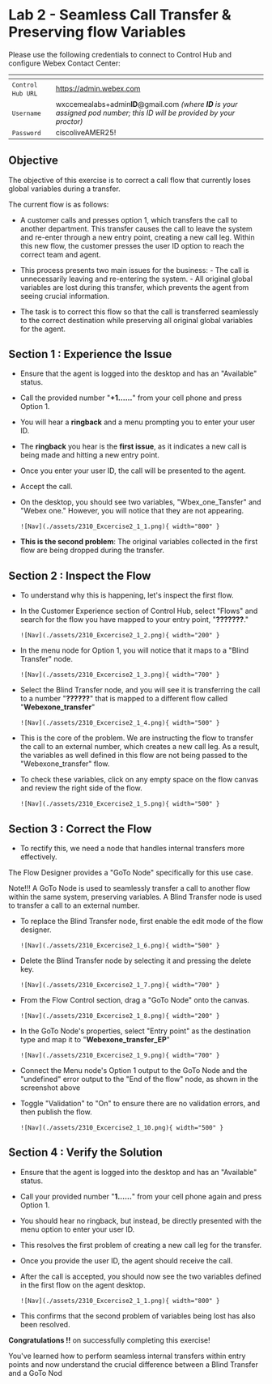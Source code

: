 # Lab 2 - Seamless Call Transfer & Preserving flow Variables

Please use the following credentials to connect to Control Hub and configure Webex Contact Center:

| <!-- -->         | <!-- -->         |
| ---------------- | ---------------- |
| `Control Hub URL`            | <a href="https://admin.webex.com" target="_blank">https://admin.webex.com</a> |
| `Username`       | wxccemealabs+admin**ID**@gmail.com  _(where **ID** is your assigned pod number; this ID will be provided by your proctor)_ |
| `Password`       | ciscoliveAMER25! |


## Objective 

The objective of this exercise is to correct a call flow that currently loses global variables during a transfer.

The current flow is as follows: 

- A customer calls and presses option 1, which transfers the call to another department. This transfer causes the call to leave the system and re-enter through a new entry point, creating a new call leg. Within this new flow, the customer presses the user ID option to reach the correct team and agent.

- This process presents two main issues for the business:
      - The call is unnecessarily leaving and re-entering the system.
      - All original global variables are lost during this transfer, which prevents the agent from seeing crucial information.

- The task is to correct this flow so that the call is transferred seamlessly to the correct destination while preserving all original global variables for the agent.


## Section 1 : Experience the Issue

- Ensure that the agent is logged into the desktop and has an "Available" status.

- Call the provided number "**+1......**" from your cell phone and press Option 1. 

- You will hear a **ringback** and a menu prompting you to enter your user ID.

- The **ringback** you hear is the **first issue**, as it indicates a new call is being made and hitting a new entry point.

- Once you enter your user ID, the call will be presented to the agent.

- Accept the call. 

- On the desktop, you should see two variables, "Wbex_one_Tansfer" and "Webex one." However, you will notice that they are not appearing.

      ![Nav](./assets/2310_Excercise2_1_1.png){ width="800" }

- **This is the second problem**: The original variables collected in the first flow are being dropped during the transfer.

## Section 2 : Inspect the Flow

- To understand why this is happening, let's inspect the first flow.

- In the Customer Experience section of Control Hub, select "Flows" and search for the flow you have mapped to your entry point, "**???????**."

      ![Nav](./assets/2310_Excercise2_1_2.png){ width="200" }

- In the menu node for Option 1, you will notice that it maps to a "Blind Transfer" node.

      ![Nav](./assets/2310_Excercise2_1_3.png){ width="700" }

- Select the Blind Transfer node, and you will see it is transferring the call to a number "**??????**" that is mapped to a different flow called "**Webexone_transfer**"

      ![Nav](./assets/2310_Excercise2_1_4.png){ width="500" }

- This is the core of the problem. We are instructing the flow to transfer the call to an external number, which creates a new call leg. As a result, the variables as well defined in this flow are not being passed to the "Webexone_transfer" flow.

- To check these variables, click on any empty space on the flow canvas and review the right side of the flow.

      ![Nav](./assets/2310_Excercise2_1_5.png){ width="500" }

## Section 3 : Correct the Flow 

- To rectify this, we need a node that handles internal transfers more effectively. 

The Flow Designer provides a "GoTo Node" specifically for this use case.

Note!!!
  A GoTo Node is used to seamlessly transfer a call to another flow within the same system, preserving variables. 
  A Blind Transfer node is used to transfer a call to an external number.

- To replace the Blind Transfer node, first enable the edit mode of the flow designer.

      ![Nav](./assets/2310_Excercise2_1_6.png){ width="500" }

- Delete the Blind Transfer node by selecting it and pressing the delete key.

      ![Nav](./assets/2310_Excercise2_1_7.png){ width="700" }

- From the Flow Control section, drag a "GoTo Node" onto the canvas.

      ![Nav](./assets/2310_Excercise2_1_8.png){ width="200" }

- In the GoTo Node's properties, select "Entry point" as the destination type and map it to "**Webexone_transfer_EP**"

      ![Nav](./assets/2310_Excercise2_1_9.png){ width="700" }

- Connect the Menu node's Option 1 output to the GoTo Node and the "undefined" error output to the "End of the flow" node, as shown in the screenshot above 

- Toggle "Validation" to "On" to ensure there are no validation errors, and then publish the flow.

      ![Nav](./assets/2310_Excercise2_1_10.png){ width="500" }

## Section 4 : Verify the Solution

- Ensure that the agent is logged into the desktop and has an "Available" status.

- Call your provided number "**1......**" from your cell phone again and press Option 1. 

- You should hear no ringback, but instead, be directly presented with the menu option to enter your user ID.

- This resolves the first problem of creating a new call leg for the transfer.

- Once you provide the user ID, the agent should receive the call.

- After the call is accepted, you should now see the two variables defined in the first flow on the agent desktop.

      ![Nav](./assets/2310_Excercise2_1_1.png){ width="800" }

- This confirms that the second problem of variables being lost has also been resolved.

**Congratulations !!** on successfully completing this exercise! 

You've learned how to perform seamless internal transfers within entry points and now understand the crucial difference between a Blind Transfer and a GoTo Nod


